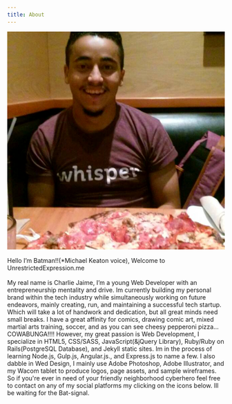 ```yaml
---
title: About
---
```

<div id="about-container">
    <img id="idPic" src="img/idPic.png">
    <p id="about-p">
        Hello I’m Batman!!(*Michael Keaton voice), Welcome to UnrestrictedExpression.me<br><br>
        My real name is Charlie Jaime, I’m a young Web Developer with an entrepreneurship mentality and drive. Im currently building my personal brand within the tech industry while simultaneously working on future endeavors, mainly creating, run, and maintaining a successful tech startup. Which will take a lot of handwork and dedication, but all great minds need small breaks. I have a great affinity for comics, drawing comic art, mixed martial arts training, soccer, and as you can see cheesy pepperoni pizza…COWABUNGA!!!! However, my great passion is Web Development, I specialize in HTML5, CSS/SASS, JavaScript(&jQuery Library), Ruby/Ruby on Rails(PostgreSQL Database), and Jekyll static sites. Im in the process of learning Node.js, Gulp.js, Angular.js., and Express.js to name a few. I also dabble in Wed Design, I mainly use Adobe Photoshop, Adobe Illustrator, and my Wacom tablet to produce logos, page assets, and sample wireframes. So if you're ever in need of your friendly neighborhood cyberhero feel free to contact on any of my social platforms my clicking on the icons below. Ill be waiting for the Bat-signal.
    </p>
</div>    
